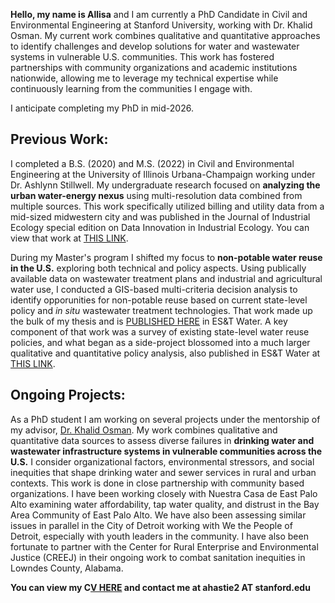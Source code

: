 **Hello, my name is Allisa** and I am currently a PhD Candidate in Civil and Environmental Engineering at Stanford University, working with Dr. Khalid Osman. My current work combines qualitative and quantitative approaches to identify challenges and develop solutions for water and wastewater systems in vulnerable U.S. communities. This work has fostered partnerships with community organizations and academic institutions nationwide, allowing me to leverage my technical expertise while continuously learning from the communities I engage with. 

I anticipate completing my PhD in mid-2026.

## Previous Work:
I completed a B.S. (2020) and M.S. (2022) in Civil and Environmental Engineering at the University of Illinois Urbana-Champaign working under Dr. Ashlynn Stillwell. My undergraduate research focused on **analyzing the urban water-energy nexus** using multi-resolution data combined from multiple sources. This work specifically utilized billing and utility data from a mid-sized midwestern city and was published in the Journal of Industrial Ecology special edition on Data Innovation in Industrial Ecology. You can view that work at [THIS LINK](https://onlinelibrary.wiley.com/doi/full/10.1111/jiec.12995).

During my Master's program I shifted my focus to **non-potable water reuse in the U.S.** exploring both technical and policy aspects. Using publically available data on wastewater treatment plans and industrial and agricultural water use, I conducted a GIS-based multi-criteria decision analysis to identify opporunities for non-potable reuse based on current state-level policy and _in situ_ wastewater treatment technologies. That work made up the bulk of my thesis and is [PUBLISHED HERE](https://pubs.acs.org/doi/10.1021/acsestwater.2c00341) in ES&T Water. A key component of that work was a survey of existing state-level water reuse policies, and what began as a side-project blossomed into a much larger qualitative and quantitative policy analysis, also published in ES&T Water at [THIS LINK](https://pubs.acs.org/doi/full/10.1021/acsestwater.2c00307).

## Ongoing Projects:
As a PhD student I am working on several projects under the mentorship of my advisor, [Dr. Khalid Osman](https://www.osman.science/). My work combines qualitative and quantitative data sources to assess diverse failures in **drinking water and wastewater infrastructure systems in vulnerable communities across the U.S.** I consider organizational factors, environmental stressors, and social inequities that shape drinking water and sewer services in rural and urban contexts. This work is done in close partnership with community based organizations. I have been working closely with Nuestra Casa de East Palo Alto examining water affordability, tap water quality, and distrust in the Bay Area Community of East Palo Alto. We have also been assessing similar issues in parallel in the City of Detroit working with We the People of Detroit, especially with youth leaders in the community. I have also been fortunate to partner with the Center for Rural Enterprise and Environmental Justice (CREEJ) in their ongoing work to combat sanitation inequities in Lowndes County, Alabama.

**You can view my C[V HERE](https://github.com/AllisaHastie/AllisaHastie.github.io/blob/e4edde0fc7cbb8eedcb55b1beb363a26779779f4/CV__12_29_2024_.pdf) and contact me at ahastie2 AT stanford.edu** 

